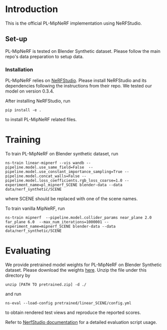 # Introduction 

This is the official PL-MipNeRF implementation using NeRFStudio. 

## Set-up
PL-MipNeRF is tested on Blender Synthetic dataset. Please follow the main repo's data preparation to setup data. 

### Installation 
PL-MipNeRF relies on [NeRFStudio](https://github.com/nerfstudio-project/nerfstudio/tree/main). Please install NeRFStudio and its dependencies following the instructions from their repo. We tested our model on version 0.3.4. 

After installing NeRFStudio, run 
```
pip install -e .
```
to install PL-MipNeRF related files. 

# Training
To train PL-MipNeRF on Blender synthetic dataset, run 
```
ns-train linear-mipnerf --vis wandb --pipeline.model.use_same_field=False  --pipeline.model.use_constant_importance_sampling=True --pipeline.model.concat_walls=False --pipeline.model.loss_coefficients.rgb_loss_coarse=1.0 --experiment_name=pl_mipnerf_SCENE blender-data --data data/nerf_synthetic/SCENE
```
where SCENE should be replaced with one of the scene names. 

To train vanilla MipNeRF, run 
```
ns-train mipnerf  --pipeline.model.collider_params near_plane 2.0 far_plane 6.0  --max_num_iterations=1000001 --experiment_name=mipnerf_SCENE blender-data --data data/nerf_synthetic/SCENE
```

# Evaluating 
We provide pretrained model weights for PL-MipNeRF on Blender Synthetic dataset. Please download the weights [here](http://download.cs.stanford.edu/orion/pl-nerf/linear_mip_weights/pretrained.zip). Unzip the file under this directory by 
```
unzip [PATH TO pretrained.zip] -d ./
```
and run 
```
ns-eval --load-config pretrained/linear_SCENE/config.yml
```
to obtain rendered test views and reproduce the reported scores. 

Refer to [NerfStudio documentation](https://docs.nerf.studio/) for a detailed evaluation script usage. 